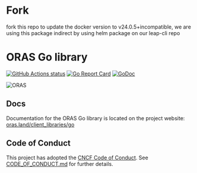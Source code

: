 # Fork
fork this repo to update the docker version to v24.0.5+incompatible, we are using this package indirect by using helm package on our leap-cli repo


# ORAS Go library

[![GitHub Actions status](https://github.com/oras-project/oras-go/workflows/build/badge.svg)](https://github.com/oras-project/oras-go/actions/workflows/build.yml?query=workflow%3Abuild)
[![Go Report Card](https://goreportcard.com/badge/github.com/tensorleap/oras-go)](https://goreportcard.com/report/github.com/tensorleap/oras-go)
[![GoDoc](https://godoc.org/github.com/oras.land?status.svg)](https://godoc.org/github.com/tensorleap/oras-go)

![ORAS](https://github.com/oras-project/oras-www/raw/main/docs/assets/images/oras.png)

## Docs

Documentation for the ORAS Go library is located on
the project website: [oras.land/client_libraries/go](https://oras.land/client_libraries/go/)

## Code of Conduct

This project has adopted the [CNCF Code of Conduct](https://github.com/cncf/foundation/blob/master/code-of-conduct.md). See [CODE_OF_CONDUCT.md](CODE_OF_CONDUCT.md) for further details.
